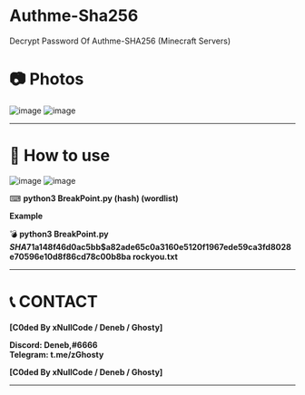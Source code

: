 # Authme-Sha256
Decrypt Password Of Authme-SHA256 (Minecraft Servers)

# __📷 Photos__

![image](https://cdn.discordapp.com/attachments/866008934213222460/882003939673899028/unknown.png)
![image](https://cdn.discordapp.com/attachments/866008934213222460/882003904060092527/unknown.png)

****
# __💎 How to use__

![image](https://cdn.discordapp.com/attachments/866008934213222460/882003735956553758/unknown.png)
![image](https://cdn.discordapp.com/attachments/866008934213222460/882003556637503558/unknown.png)


⌨ __python3 BreakPoint.py (hash) (wordlist)__
  
**Example**

💣 **python3 BreakPoint.py $SHA$71a148f46d0ac5bb$a82ade65c0a3160e5120f1967ede59ca3fd8028e70596e10d8f86cd78c00b8ba rockyou.txt**

****
# 📞 __CONTACT__

__[C0ded By xNullCode / Deneb / Ghosty]__
                        
__Discord: Deneb,#6666__    
__Telegram: t.me/zGhosty__       

__[C0ded By xNullCode / Deneb / Ghosty]__

****
